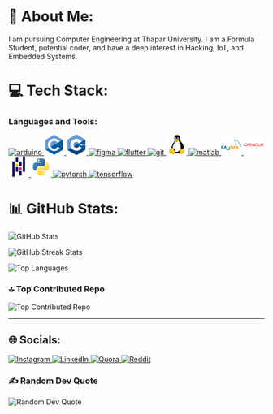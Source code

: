 <h1 align="left">💫 About Me:</h1>

<p align="left">I am pursuing Computer Engineering at Thapar University. I am a Formula Student, potential coder, and have a deep interest in Hacking, IoT, and Embedded Systems.</p>

<h1 align="left">💻 Tech Stack:</h1>

<h3 align="left">Languages and Tools:</h3>

<p align="left">
  <a href="https://www.arduino.cc/" target="_blank" rel="noreferrer"> <img src="https://cdn.worldvectorlogo.com/logos/arduino-1.svg" alt="arduino" width="40" height="40"/> </a>
  <a href="https://www.cprogramming.com/" target="_blank" rel="noreferrer"> <img src="https://raw.githubusercontent.com/devicons/devicon/master/icons/c/c-original.svg" alt="c" width="40" height="40"/> </a>
  <a href="https://www.w3schools.com/cpp/" target="_blank" rel="noreferrer"> <img src="https://raw.githubusercontent.com/devicons/devicon/master/icons/cplusplus/cplusplus-original.svg" alt="cplusplus" width="40" height="40"/> </a>
  <a href="https://www.figma.com/" target="_blank" rel="noreferrer"> <img src="https://www.vectorlogo.zone/logos/figma/figma-icon.svg" alt="figma" width="40" height="40"/> </a>
  <a href="https://flutter.dev" target="_blank" rel="noreferrer"> <img src="https://www.vectorlogo.zone/logos/flutterio/flutterio-icon.svg" alt="flutter" width="40" height="40"/> </a>
  <a href="https://git-scm.com/" target="_blank" rel="noreferrer"> <img src="https://www.vectorlogo.zone/logos/git-scm/git-scm-icon.svg" alt="git" width="40" height="40"/> </a>
  <a href="https://www.linux.org/" target="_blank" rel="noreferrer"> <img src="https://raw.githubusercontent.com/devicons/devicon/master/icons/linux/linux-original.svg" alt="linux" width="40" height="40"/> </a>
  <a href="https://www.mathworks.com/" target="_blank" rel="noreferrer"> <img src="https://upload.wikimedia.org/wikipedia/commons/2/21/Matlab_Logo.png" alt="matlab" width="40" height="40"/> </a>
  <a href="https://www.mysql.com/" target="_blank" rel="noreferrer"> <img src="https://raw.githubusercontent.com/devicons/devicon/master/icons/mysql/mysql-original-wordmark.svg" alt="mysql" width="40" height="40"/> </a>
  <a href="https://www.oracle.com/" target="_blank" rel="noreferrer"> <img src="https://raw.githubusercontent.com/devicons/devicon/master/icons/oracle/oracle-original.svg" alt="oracle" width="40" height="40"/> </a>
  <a href="https://pandas.pydata.org/" target="_blank" rel="noreferrer"> <img src="https://raw.githubusercontent.com/devicons/devicon/2ae2a900d2f041da66e950e4d48052658d850630/icons/pandas/pandas-original.svg" alt="pandas" width="40" height="40"/> </a>
  <a href="https://www.python.org" target="_blank" rel="noreferrer"> <img src="https://raw.githubusercontent.com/devicons/devicon/master/icons/python/python-original.svg" alt="python" width="40" height="40"/> </a>
  <a href="https://pytorch.org/" target="_blank" rel="noreferrer"> <img src="https://www.vectorlogo.zone/logos/pytorch/pytorch-icon.svg" alt="pytorch" width="40" height="40"/> </a>
  <a href="https://www.tensorflow.org" target="_blank" rel="noreferrer"> <img src="https://www.vectorlogo.zone/logos/tensorflow/tensorflow-icon.svg" alt="tensorflow" width="40" height="40"/> </a>
</p>

<h1 align="left">📊 GitHub Stats:</h1>

<p align="left">
  <img src="https://github-readme-stats.vercel.app/api?username=talented-adverb&theme=radical&hide_border=false&include_all_commits=false&count_private=false" alt="GitHub Stats">
</p>

<p align="left">
  <img src="https://github-readme-streak-stats.herokuapp.com/?user=talented-adverb&theme=radical&hide_border=false" alt="GitHub Streak Stats">
</p>

<p align="left">
  <img src="https://github-readme-stats.vercel.app/api/top-langs/?username=talented-adverb&theme=radical&hide_border=false&include_all_commits=false&count_private=false&layout=compact" alt="Top Languages">
</p>

<h3 align="left">🔝 Top Contributed Repo</h3>

<p align="left">
  <img src="https://github-contributor-stats.vercel.app/api?username=talented-adverb&limit=5&theme=radical&combine_all_yearly_contributions=true" alt="Top Contributed Repo">
</p>

<hr>

<h2 align="left">🌐 Socials:</h2>

<p align="left">
  <a href="https://instagram.com/itz_pratham_040">
    <img src="https://img.shields.io/badge/Instagram-%23E4405F.svg?logo=Instagram&logoColor=white" alt="Instagram">
  </a>
  <a href="https://www.linkedin.com/in/pratham-sharma-184160255/">
    <img src="https://img.shields.io/badge/LinkedIn-%230077B5.svg?logo=linkedin&logoColor=white" alt="LinkedIn">
  </a>
  <a href="https://quora.com/profile/PRATHAM-SHARMA">
    <img src="https://img.shields.io/badge/Quora-%23B92B27.svg?logo=Quora&logoColor=white" alt="Quora">
  </a>
  <a href="https://reddit.com/user/talented_adverb01">
    <img src="https://img.shields.io/badge/Reddit-%23FF4500.svg?logo=Reddit&logoColor=white" alt="Reddit">
  </a>
</p>

<h3 align="left">✍️ Random Dev Quote</h3>

<p align="left">
  <img src="https://quotes-github-readme.vercel.app/api?type=vetical&theme=radical" alt="Random Dev Quote">
</p>
